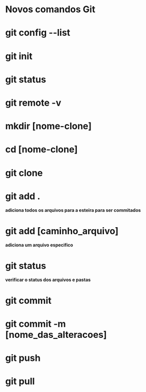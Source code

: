 # Novos comandos Git 

# git config --list
# git init
# git status
# git remote -v 
# mkdir [nome-clone]
# cd [nome-clone]
# git clone 

# git add .
**adiciona todos os arquivos para a esteira para ser commitados**

# git add [caminho_arquivo]
**adiciona um arquivo especifico**

# git status 
**verificar o status dos arquivos e pastas**

# git commit 
# git commit -m [nome_das_alteracoes]

# git push

# git pull 

